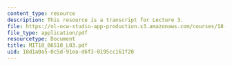 ```yaml
---
content_type: resource
description: This resource is a transcript for Lecture 3.
file: https://ol-ocw-studio-app-production.s3.amazonaws.com/courses/18-06-linear-algebra-spring-2010/18d1a0a50c5d91ead6f30195cc161f20_MIT18_06S10_L03.pdf
file_type: application/pdf
resourcetype: Document
title: MIT18_06S10_L03.pdf
uid: 18d1a0a5-0c5d-91ea-d6f3-0195cc161f20
---
```


